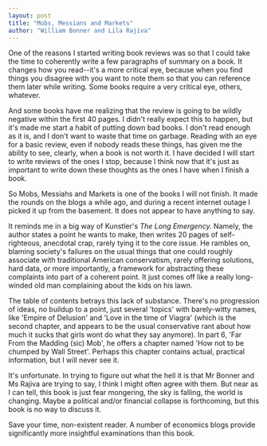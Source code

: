 ```yaml
---
layout: post
title: "Mobs, Messians and Markets"
author: "William Bonner and Lila Rajiva"
---
```

One of the reasons I started writing book reviews was so that I could take the time to coherently write a few paragraphs of summary on a book.  It changes how you read--it's a more critical eye, because when you find things you disagree with you want to note them so that you can reference them later while writing.  Some books require a very critical eye, others, whatever.

And some books have me realizing that the review is going to be wildly negative within the first 40 pages.  I didn't really expect this to happen, but it's made me start a habit of putting down bad books.  I don't read enough as it is, and I don't want to waste that time on garbage.  Reading with an eye for a basic review, even if nobody reads these things, has given me the ability to see, clearly, when a book is not worth it.  I have decided I will start to write reviews of the ones I stop, because I think now that it's just as important to write down these thoughts as the ones I have when I finish a book.

So Mobs, Messiahs and Markets is one of the books I will not finish.  It made the rounds on the blogs a while ago, and during a recent internet outage I picked it up from the basement.  It does not appear to have anything to say.

It reminds me in a big way of Kunstler's *The Long Emergency.*  Namely, the author states a point he wants to make, then writes 20 pages of self-righteous, anecdotal crap, rarely tying it to the core issue.  He rambles on, blaming society's failures on the usual things that one could roughly associate with traditional American conservatism, rarely offering solutions, hard data, or more importantly, a framework for abstracting these complaints into part of a coherent point.  It just comes off like a really long-winded old man complaining about the kids on his lawn.  

The table of contents betrays this lack of substance.  There's no progression of ideas, no buildup to a point, just several 'topics' with barely-witty names, like 'Empire of Delusion' and 'Love in the time of Viagra' (which is the second chapter, and appears to be the usual conservative rant about how much it sucks that girls wont do what they say anymore).  In part 6, 'Far From the Madding (sic) Mob', he offers a chapter named 'How not to be chumped by Wall Street'.  Perhaps this chapter contains actual, practical information, but I will never see it.

It's unfortunate.  In trying to figure out what the hell it is that Mr Bonner and Ms Rajiva are trying to say, I think I might often agree with them.  But near as I can tell, this book is just fear mongering, the sky is falling, the world is changing.  Maybe a political and/or financial collapse is forthcoming, but this book is no way to discuss it.

Save your time, non-existent reader.  A number of economics blogs provide significantly more insightful examinations than this book.

